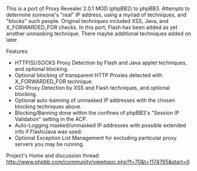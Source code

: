 This is a port of Proxy Revealer 2.0.1 MOD (phpBB2) to phpBB3. Attempts to determine someone's "real" IP address, using a myriad of techniques, and "blocks" such people. Original techniques included XSS, Java, and X\_FORWARDED\_FOR checks. In this port, Flash has been added as yet another unmasking technique. There maybe additional techniques added on later.


Features:

  * HTTP(S)/SOCKS Proxy Detection by Flash and Java applet techniques, and optional blocking.
  * Optional blocking of transparent HTTP Proxies detected with X\_FORWARDED\_FOR technique.
  * CGI-Proxy Detection by XSS and Flash techniques, and optional blocking.
  * Optional auto-banning of unmasked IP addresses with the chosen blocking techniques above.
  * Blocking/Banning done within the confines of phpBB3's "Session IP Validation" setting in the ACP.
  * Auto-Logging masked/unmasked IP addresses with possible extended info if Flash/Java was used.
  * Optional Exception List Management for excluding particular proxy servers you may be running.

Project's Home and discussion thread:
http://www.phpbb.com/community/viewtopic.php?f=70&t=1174765&start=0